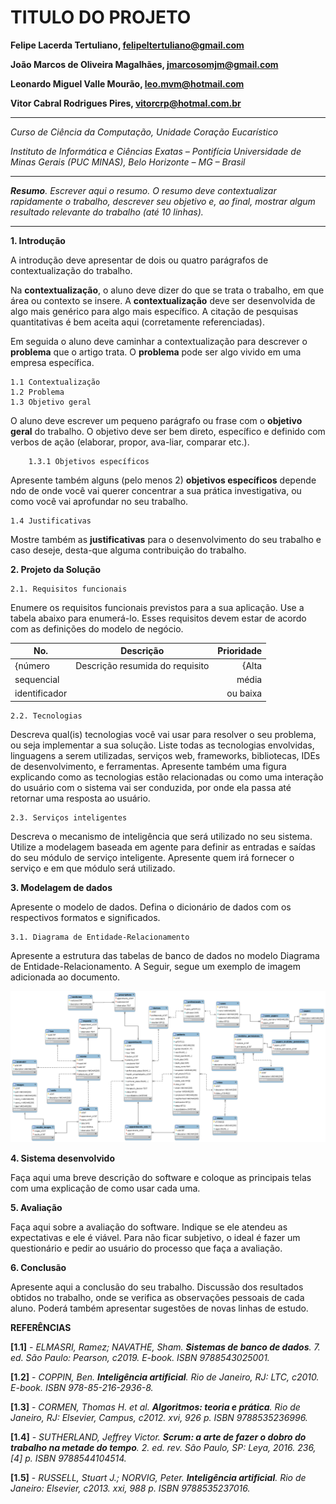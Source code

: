 # TITULO DO PROJETO

**Felipe Lacerda Tertuliano, felipeltertuliano@gmail.com**

**João Marcos de Oliveira Magalhães, jmarcosomjm@gmail.com**

**Leonardo Miguel Valle Mourão, leo.mvm@hotmail.com**

**Vitor Cabral Rodrigues Pires, vitorcrp@hotmal.com.br**

---

_Curso de Ciência da Computação, Unidade Coração Eucarístico_

_Instituto de Informática e Ciências Exatas – Pontifícia Universidade de Minas Gerais (PUC MINAS), Belo Horizonte – MG – Brasil_

---

_**Resumo**. Escrever aqui o resumo. O resumo deve contextualizar rapidamente o trabalho, descrever seu objetivo e, ao final, 
mostrar algum resultado relevante do trabalho (até 10 linhas)._

---



**1. Introdução**

A introdução deve apresentar de dois ou quatro parágrafos de contextualização do trabalho. 

Na **contextualização**, o aluno deve dizer do que se trata o trabalho, em que área ou contexto se insere. 
A **contextualização** deve ser desenvolvida de algo mais genérico para algo mais específico. 
A citação de pesquisas quantitativas é bem aceita aqui (corretamente referenciadas).

Em seguida o aluno deve caminhar a contextualização para descrever o **problema** que o artigo trata. 
O **problema** pode ser algo vivido em uma empresa específica.


    1.1 Contextualização
    1.2 Problema
    1.3 Objetivo geral

O aluno deve escrever um pequeno parágrafo ou frase com o **objetivo geral** do trabalho. 
O objetivo deve ser bem direto, específico e definido com verbos de ação (elaborar, propor, ava-liar, comparar etc.).

        1.3.1 Objetivos específicos

Apresente também alguns (pelo menos 2) **objetivos específicos** depende
ndo de onde você vai querer concentrar a sua prática investigativa, ou como você vai aprofundar no seu trabalho.

    1.4 Justificativas

Mostre também as **justificativas** para o 
desenvolvimento do seu trabalho e caso deseje, desta-que alguma contribuição do trabalho.


**2. Projeto da Solução**

    2.1. Requisitos funcionais
	
Enumere os requisitos funcionais previstos para a sua aplicação. 
Use a tabela abaixo para enumerá-lo.  Esses requisitos devem estar 
de acordo com as definições do modelo de negócio.

| No.           | Descrição                       | Prioridade |
| ------------- |:-------------------------------:| ----------:|
| {número       | Descrição resumida do requisito | {Alta      |
| sequencial    |                                 |  média     |
| identificador |                                 |  ou baixa  | 

    2.2. Tecnologias

Descreva qual(is) tecnologias você vai usar para resolver o seu problema, ou seja implementar a sua solução. 
Liste todas as tecnologias envolvidas, linguagens a serem utilizadas, serviços web, frameworks, bibliotecas, 
IDEs de desenvolvimento, e ferramentas.  Apresente também uma figura explicando como as tecnologias estão 
relacionadas ou como uma interação do usuário com o sistema vai ser conduzida, por onde ela passa até 
retornar uma resposta ao usuário. 

    2.3. Serviços inteligentes

Descreva o mecanismo de inteligência que será utilizado no seu sistema. Utilize a modelagem baseada em agente
para definir as entradas e saídas do seu módulo de serviço inteligente. Apresente quem irá fornecer o serviço
e em que módulo será utilizado.

	
**3. Modelagem de dados**

Apresente o modelo de dados. Defina o dicionário de dados com os respectivos formatos e significados.

    3.1. Diagrama de Entidade-Relacionamento

Apresente a estrutura das tabelas de banco de dados no modelo Diagrama de Entidade-Relacionamento. 
A Seguir, segue um exemplo de imagem adicionada ao documento.

![Diagrama de Entidade Relacionamento de Exemplo](imagens/er_diagram.png "Diagrama de Entidade Relacionamento de Exemplo")

**4. Sistema desenvolvido**

Faça aqui uma breve descrição do software e coloque as principais telas com uma explicação de como usar cada uma.

**5. Avaliação**

Faça aqui sobre a avaliação do software. Indique se ele atendeu as expectativas e ele é viável. 
Para não ficar subjetivo, o ideal é fazer um questionário e pedir ao usuário do processo que faça a avaliação.

**6. Conclusão**

Apresente aqui a conclusão do seu trabalho. Discussão dos resultados obtidos no trabalho, onde se verifica as 
observações pessoais de cada aluno. Poderá também apresentar sugestões de novas linhas de estudo.  


**REFERÊNCIAS**


**[1.1]** - _ELMASRI, Ramez; NAVATHE, Sham. **Sistemas de banco de dados**. 7. ed. São Paulo: Pearson, c2019. E-book. ISBN 9788543025001._

**[1.2]** - _COPPIN, Ben. **Inteligência artificial**. Rio de Janeiro, RJ: LTC, c2010. E-book. ISBN 978-85-216-2936-8._

**[1.3]** - _CORMEN, Thomas H. et al. **Algoritmos: teoria e prática**. Rio de Janeiro, RJ: Elsevier, Campus, c2012. xvi, 926 p. ISBN 9788535236996._

**[1.4]** - _SUTHERLAND, Jeffrey Victor. **Scrum: a arte de fazer o dobro do trabalho na metade do tempo**. 2. ed. rev. São Paulo, SP: Leya, 2016. 236, [4] p. ISBN 9788544104514._

**[1.5]** - _RUSSELL, Stuart J.; NORVIG, Peter. **Inteligência artificial**. Rio de Janeiro: Elsevier, c2013. xxi, 988 p. ISBN 9788535237016._
